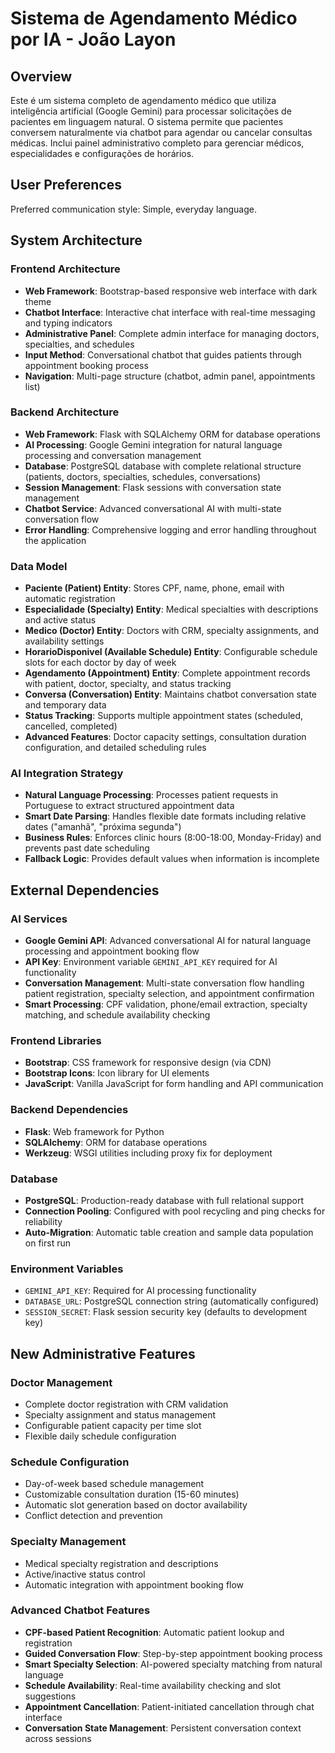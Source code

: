 # Sistema de Agendamento Médico por IA - João Layon

## Overview

Este é um sistema completo de agendamento médico que utiliza inteligência artificial (Google Gemini) para processar solicitações de pacientes em linguagem natural. O sistema permite que pacientes conversem naturalmente via chatbot para agendar ou cancelar consultas médicas. Inclui painel administrativo completo para gerenciar médicos, especialidades e configurações de horários.

## User Preferences

Preferred communication style: Simple, everyday language.

## System Architecture

### Frontend Architecture
- **Web Framework**: Bootstrap-based responsive web interface with dark theme
- **Chatbot Interface**: Interactive chat interface with real-time messaging and typing indicators
- **Administrative Panel**: Complete admin interface for managing doctors, specialties, and schedules
- **Input Method**: Conversational chatbot that guides patients through appointment booking process
- **Navigation**: Multi-page structure (chatbot, admin panel, appointments list)

### Backend Architecture
- **Web Framework**: Flask with SQLAlchemy ORM for database operations
- **AI Processing**: Google Gemini integration for natural language processing and conversation management
- **Database**: PostgreSQL database with complete relational structure (patients, doctors, specialties, schedules, conversations)
- **Session Management**: Flask sessions with conversation state management
- **Chatbot Service**: Advanced conversational AI with multi-state conversation flow
- **Error Handling**: Comprehensive logging and error handling throughout the application

### Data Model
- **Paciente (Patient) Entity**: Stores CPF, name, phone, email with automatic registration
- **Especialidade (Specialty) Entity**: Medical specialties with descriptions and active status
- **Medico (Doctor) Entity**: Doctors with CRM, specialty assignments, and availability settings
- **HorarioDisponivel (Available Schedule) Entity**: Configurable schedule slots for each doctor by day of week
- **Agendamento (Appointment) Entity**: Complete appointment records with patient, doctor, specialty, and status tracking
- **Conversa (Conversation) Entity**: Maintains chatbot conversation state and temporary data
- **Status Tracking**: Supports multiple appointment states (scheduled, cancelled, completed)
- **Advanced Features**: Doctor capacity settings, consultation duration configuration, and detailed scheduling rules

### AI Integration Strategy
- **Natural Language Processing**: Processes patient requests in Portuguese to extract structured appointment data
- **Smart Date Parsing**: Handles flexible date formats including relative dates ("amanhã", "próxima segunda")
- **Business Rules**: Enforces clinic hours (8:00-18:00, Monday-Friday) and prevents past date scheduling
- **Fallback Logic**: Provides default values when information is incomplete

## External Dependencies

### AI Services
- **Google Gemini API**: Advanced conversational AI for natural language processing and appointment booking flow
- **API Key**: Environment variable `GEMINI_API_KEY` required for AI functionality
- **Conversation Management**: Multi-state conversation flow handling patient registration, specialty selection, and appointment confirmation
- **Smart Processing**: CPF validation, phone/email extraction, specialty matching, and schedule availability checking

### Frontend Libraries
- **Bootstrap**: CSS framework for responsive design (via CDN)
- **Bootstrap Icons**: Icon library for UI elements
- **JavaScript**: Vanilla JavaScript for form handling and API communication

### Backend Dependencies
- **Flask**: Web framework for Python
- **SQLAlchemy**: ORM for database operations
- **Werkzeug**: WSGI utilities including proxy fix for deployment

### Database
- **PostgreSQL**: Production-ready database with full relational support
- **Connection Pooling**: Configured with pool recycling and ping checks for reliability
- **Auto-Migration**: Automatic table creation and sample data population on first run

### Environment Variables
- `GEMINI_API_KEY`: Required for AI processing functionality
- `DATABASE_URL`: PostgreSQL connection string (automatically configured)
- `SESSION_SECRET`: Flask session security key (defaults to development key)

## New Administrative Features

### Doctor Management
- Complete doctor registration with CRM validation
- Specialty assignment and status management
- Configurable patient capacity per time slot
- Flexible daily schedule configuration

### Schedule Configuration
- Day-of-week based schedule management
- Customizable consultation duration (15-60 minutes)
- Automatic slot generation based on doctor availability
- Conflict detection and prevention

### Specialty Management
- Medical specialty registration and descriptions
- Active/inactive status control
- Automatic integration with appointment booking flow

### Advanced Chatbot Features
- **CPF-based Patient Recognition**: Automatic patient lookup and registration
- **Guided Conversation Flow**: Step-by-step appointment booking process
- **Smart Specialty Selection**: AI-powered specialty matching from natural language
- **Schedule Availability**: Real-time availability checking and slot suggestions
- **Appointment Cancellation**: Patient-initiated cancellation through chat interface
- **Conversation State Management**: Persistent conversation context across sessions